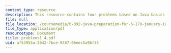 ```yaml
---
content_type: resource
description: This resource contains four problems based on Java basics.
file: null
file_location: /coursemedia/6-092-java-preparation-for-6-170-january-iap-2006/af53955a26427bce946706eec5a9bf33_problems1_4.pdf
file_type: application/pdf
resourcetype: Document
title: problems1_4.pdf
uid: af53955a-2642-7bce-9467-06eec5a9bf33
---
```

